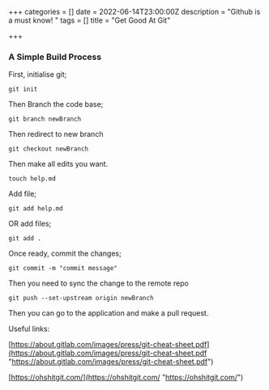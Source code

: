 +++
categories = []
date = 2022-06-14T23:00:00Z
description = "Github is a must know! "
tags = []
title = "Get Good At Git"

+++
### A Simple Build Process

First, initialise git;

    git init

Then Branch the code base;

    git branch newBranch 

Then redirect to new branch

    git checkout newBranch 

Then make all edits you want.

    touch help.md

Add file;

    git add help.md 

OR add files;

    git add . 

Once ready, commit the changes;

    git commit -m "commit message"

Then you need to sync the change to the remote repo

    git push --set-upstream origin newBranch

Then you can go to the application and make a pull request.

Useful links:

[https://about.gitlab.com/images/press/git-cheat-sheet.pdf](https://about.gitlab.com/images/press/git-cheat-sheet.pdf "https://about.gitlab.com/images/press/git-cheat-sheet.pdf")

[https://ohshitgit.com/](https://ohshitgit.com/ "https://ohshitgit.com/")